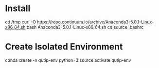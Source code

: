 # Install
cd /tmp
curl -O https://repo.continuum.io/archive/Anaconda3-5.0.1-Linux-x86_64.sh
bash Anaconda3-5.0.1-Linux-x86_64.sh
cd
source .bashrc

# Create Isolated Environment
conda create -n qutip-env python=3
source activate qutip-env


